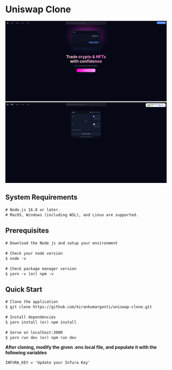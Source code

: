 # Uniswap Clone

<img src="./public/screenshots/screenshot_2.png">
<img src="./public/screenshots/screenshot_1.png">

## System Requirements

    # Node.js 16.8 or later.
    # MacOS, Windows (including WSL), and Linux are supported.

## Prerequisites

    # Download the Node js and setup your environment

    # Check your node version
    $ node -v

    # Check package manager version
    $ yarn -v (or) npm -v

## Quick Start

    # Clone the application
    $ git clone https://github.com/kirankumargonti/uniswap-clone.git

    # Install dependencies
    $ yarn install (or) npm install

    # Serve on localhost:3000
    $ yarn run dev (or) npm run dev

**After cloning, modify the given .env.local file, and populate it with the following variables**

    INFURA_KEY = 'Update your Infura Key' 
 
